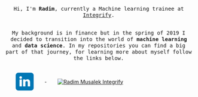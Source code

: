 <p align="center">
  <samp>
    Hi, I'm <b>Radim</b>, currently a Machine learning trainee at <a href="https://integrify.io/">Integrify</a>.
  </samp>
  <br><br>
</p>

<p align="center">
  <samp>
    My background is in finance but in the spring of 2019 I decided to transition into the world of <b>machine learning</b> and <b>data science</b>. In my repositories you can find a big part of that journey, for learning more about myself follow the links below.
  </samp>
  <br><br>
</p>

<a href="https://www.linkedin.com/in/radim-mušálek-1142b824">
  <img align="middle" alt="Radim Musalek LinkedIn" width="48px" src="https://raw.githubusercontent.com/edent/SuperTinyIcons/099dc12b59179d07d534069bc8551718f786d91a/images/svg/linkedin.svg" hspace="30" />
</a>

<a href="https://assets.ctfassets.net/449mcwf87tn4/2IBmNFOW0vHFtT3RLp5asV/73e005315ac59a0c7fc920b175d6f650/Radim_Mu____lek_-_Integrify_CV_-_06.04.2021.pdf">
  <img align="middle" alt="Radim Musalek Integrify" width="48px" src="https://drive.google.com/uc?export=download&id=1phx30BNXxfyEboFqox42FK0Rb6D6Wlz1" hspace="30" />
</a>

<!--
**RadimMusalek/RadimMusalek** is a ✨ _special_ ✨ repository because its `README.md` (this file) appears on your GitHub profile.

Here are some ideas to get you started:

- 🔭 I’m currently working on ...
- 🌱 I’m currently learning ...
- 👯 I’m looking to collaborate on ...
- 🤔 I’m looking for help with ...
- 💬 Ask me about ...
- 📫 How to reach me: ...
- 😄 Pronouns: ...
- ⚡ Fun fact: ...
-->
